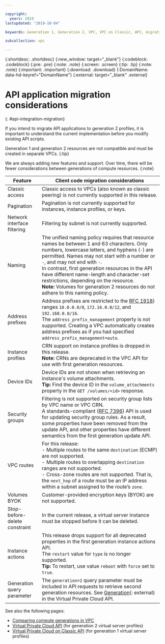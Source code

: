 ```yaml
---

copyright:
  years: 2019
lastupdated: "2019-10-04"

keywords: Generation 1, Generation 2, VPC, VPC on Classic, API, migration, integration, application

subcollection: vpc

---
```


<!-- Common attributes used in the template are defined as follows: -->
{:shortdesc: .shortdesc}
{:new_window: target="_blank"}
{:codeblock: .codeblock}
{:pre: .pre}
{:note: .note}
{:screen: .screen}
{:tip: .tip}
{:note: .note}
{:important: .important}
{:download: .download}
{:DomainName: data-hd-keyref="DomainName"}
{:external: target="_blank" .external}

# API application migration considerations
{: #api-integration-migration}

If you intend to migrate API applications to generation 2 profiles, it is important to understand the current implementation before you modify existing API scripts. 

Generation 1 and generation 2 resources are not compatible and must be created in separate VPCs.
{:tip}

We are always adding new features and support. Over time, there will be fewer considerations between generations of compute resources.
{:note}

| Feature | Client code migration considerations  | 
|-----------------|-------------|
|Classic access | Classic access to VPCs (also known as classic peering) is not currently supported in this release.| 
|Pagination | Pagination is not currently supported for instances, instance profiles, or keys.| 
|Network interface filtering | Filtering by subnet is not currently supported. | 
|Naming | The unified naming policy requires that resource names be between 1 and 63 characters. Only numbers, lowercase letters, and hyphens (`-`) are permitted.  Names may not start with a number or `-`, and may not end with `-`. <br> In contrast, first generation resources in the API have different name-length and character-set restrictions, depending on the resource.<br> **Note:** Volumes for generation 2 resources do not adhere to this naming policy. | 
|Address prefixes | Address prefixes are restricted to the [RFC 1918](https://tools.ietf.org/html/1918)) ranges `10.0.0.0/8`, `172.16.0.0/12`, and `192.168.0.0/16`. <br> The `address_prefix_management` property is not supported. Creating a VPC automatically creates address prefixes as if you had specified `address_prefix_management=auto`.| 
|Instance profiles | CRN support on instance profiles is dropped in this release. <br> **Note:** CRNs are deprecated in the VPC API for use with first generation resources. | 
|Device IDs | Device IDs are not shown when retrieving an instance's volume attachments. <br> **Tip:** Find the device ID in the `volume_attachments` property in the  `GET /volumes/<id>` response.| 
|Security groups | Filtering is not supported on security group lists by VPC name or VPC CRN. <br> A standards-compliant ([RFC 7396](https://tools.ietf.org/html/rfc7396)) API is used for updating security group rules. As a result, some properties have been removed from the update API, and other properties have different semantics from the first generation update API.| 
|VPC routes | For this release:<br> - Multiple routes to the same `destination` (ECMP) are not supported. <br> - Multiple routes to overlapping `destination` ranges are not supported. <br> - Cross-zone routes are not supported. That is, the `next_hop` of a route must be an IP address within a subnet assigned to the route’s `zone`.| 
|Volumes BYOK  | Customer-provided encryption keys (BYOK) are not supported.| 
|Stop-before-delete constraint | In the current release, a virtual server instance must be stopped before it can be deleted.| 
| Instance actions | This release drops support for all deprecated properties in the first generation instance actions API. <br>The `restart` value for `type` is no longer supported.<br> **Tip:** To restart, use value `reboot` with `force` set to `true`. |
|Generation query parameter| The `generation=2` query parameter must be included in API requests to retrieve second generation resources. See [Generation](https://{DomainName}/apidocs/vpc#api-generation-parameter){: external} in the Virtual Private Cloud API.|


See also the following pages:
* [Comparing compute generations in VPC](/docs/overview?topic=overview-compare-vpc-vpcoc)
* [Virtual Private Cloud API](/apidocs/vpc) (for generation 2 virtual server profiles)
* [Virtual Private Cloud on Classic API](/apidocs/vpc-on-classic) (for generation 1 virtual server profiles)

